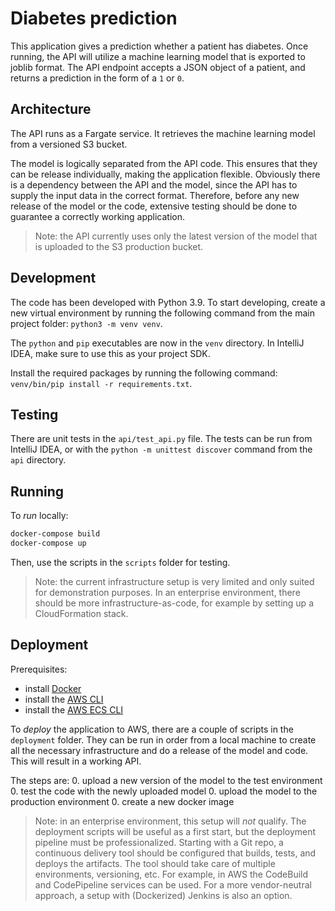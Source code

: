 # Diabetes prediction

This application gives a prediction whether a patient has diabetes.
Once running, the API will utilize a machine learning model that is exported to joblib format.
The API endpoint accepts a JSON object of a patient, and returns a prediction in the form of a `1` or `0`.

## Architecture
The API runs as a Fargate service.
It retrieves the machine learning model from a versioned S3 bucket.

The model is logically separated from the API code.
This ensures that they can be release individually, making the application flexible.
Obviously there is a dependency between the API and the model, since the API has to supply the input data in the correct format.
Therefore, before any new release of the model or the code, extensive testing should be done to guarantee a correctly working application.

> Note: the API currently uses only the latest version of the model that is uploaded to the S3 production bucket.

## Development
The code has been developed with Python 3.9.
To start developing, create a new virtual environment by running the following command from the main project folder: `python3 -m venv venv`.

The `python` and `pip` executables are now in the `venv` directory.
In IntelliJ IDEA, make sure to use this as your project SDK.

Install the required packages by running the following command: `venv/bin/pip install -r requirements.txt`.

## Testing
There are unit tests in the `api/test_api.py` file.
The tests can be run from IntelliJ IDEA, or with the `python -m unittest discover` command from the `api` directory.

## Running
To _run_ locally:
```bash
docker-compose build
docker-compose up
```

Then, use the scripts in the `scripts` folder for testing.

> Note: the current infrastructure setup is very limited and only suited for demonstration purposes.
> In an enterprise environment, there should be more infrastructure-as-code, for example by setting up a CloudFormation stack.

## Deployment
Prerequisites:
* install [Docker](https://docs.docker.com/get-docker/)
* install the [AWS CLI](https://aws.amazon.com/cli/)
* install the [AWS ECS CLI](https://docs.aws.amazon.com/AmazonECS/latest/developerguide/ECS_CLI_installation.html)

To _deploy_ the application to AWS, there are a couple of scripts in the `deployment` folder.
They can be run in order from a local machine to create all the necessary infrastructure and do a release of the model and code.
This will result in a working API.

The steps are:
0. upload a new version of the model to the test environment
0. test the code with the newly uploaded model
0. upload the model to the production environment
0. create a new docker image

> Note: in an enterprise environment, this setup will _not_ qualify.
> The deployment scripts will be useful as a first start, but the deployment pipeline must be professionalized.
> Starting with a Git repo, a continuous delivery tool should be configured that builds, tests, and deploys the artifacts.
> The tool should take care of multiple environments, versioning, etc.
> For example, in AWS the CodeBuild and CodePipeline services can be used.
> For a more vendor-neutral approach, a setup with (Dockerized) Jenkins is also an option.

